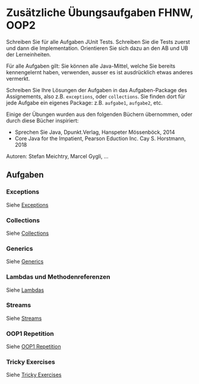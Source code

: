 # Zusätzliche Übungsaufgaben FHNW, OOP2

Schreiben Sie für alle Aufgaben JUnit Tests. Schreiben Sie die Tests zuerst und dann die Implementation. Orientieren Sie sich dazu an den AB und UB der Lerneinheiten.

Für alle Aufgaben gilt: Sie können alle Java-Mittel, welche Sie bereits kennengelernt haben, verwenden, ausser es ist ausdrücklich etwas anderes vermerkt.

Schreiben Sie Ihre Lösungen der Aufgaben in das Aufgaben-Package des Assignements, also z.B. `exceptions`, oder `collections`. Sie finden dort für jede Aufgabe ein eigenes Package: z.B. `aufgabe1`, `aufgabe2`, etc.

Einige der Übungen wurden aus den folgenden Büchern übernommen, oder  durch diese Bücher inspiriert: 
- Sprechen Sie Java, Dpunkt.Verlag, Hanspeter Mössenböck, 2014
- Core Java for the Impatient, Pearson Eduction Inc. Cay S. Horstmann, 2018

Autoren: Stefan Meichtry, Marcel Gygli, ...

## Aufgaben


### Exceptions
Siehe [Exceptions](Exceptions.md)

### Collections
Siehe [Collections](Collections.md)

### Generics
Siehe [Generics](Generics.md)

### Lambdas und Methodenreferenzen
Siehe [Lambdas](Lambdas.md)

### Streams
Siehe [Streams](Streams.md)

### OOP1 Repetition
Siehe [OOP1 Repetition](OOP1_Repetition.md)

### Tricky Exercises
Siehe [Tricky Exercises](Tricky.md)
